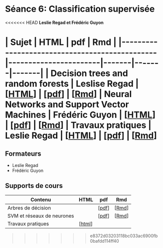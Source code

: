 # Séance 6: Classification supervisée

<<<<<<< HEAD
**Leslie Regad et Frédéric Guyon**

| Sujet | HTML | pdf | Rmd |
|-----------------------------------------------|-----------------------|-------|-------|-------|
| Decision trees and random forests | Leslise Regad | [[HTML](DecisionTree.html)] | [[pdf](DecisionTree.Rmd)] | [[Rmd](DecisionTree.Rmd)]
| Neural Networks and Support Vector Machines | Frédéric Guyon | [[HTML](NN+SVM.html)] | [[pdf](NN+SVM.Rmd)] | [[Rmd](NN+SVM.Rmd)]
| Travaux pratiques | Leslie Regad | [[HTML](TP_seance6.html)] | [[pdf](TP_seance6.Rmd)] | [[Rmd](TP_seance6.Rmd)]
=======
## Formateurs

- Leslie Regad
- Frédéric Guyon

## Supports de cours

| Contenu | HTML | pdf | Rmd |
|-----------------------------|------|-----|-----|
| Arbres de décision |   | [[pdf](DecisionTree.pdf)] | [[Rmd](https://raw.githubusercontent.com/DU-Bii/module-3-Stat-R/master/seance_6/DecisionTree.Rmd)] |
| SVM et réseaux de neurones |  |  [[pdf](NN+SVM.pdf)] | [[Rmd](https://raw.githubusercontent.com/DU-Bii/module-3-Stat-R/master/seance_6/NN+SVM.Rmd)] |
| Travaux pratiques | [[html](TP_seance6.html)]  |  |  |
>>>>>>> e8372d03203118bc033ac6900fb0bafdd114ff40
